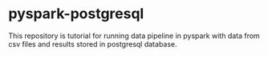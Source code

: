 # pyspark-postgresql
This repository is tutorial for running data pipeline in pyspark with data from csv files and results stored in postgresql database.
